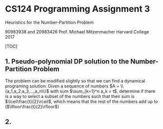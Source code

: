 
# CS124 Programming Assignment 3

Heuristics for the Number-Partition Problem

90983938 and 20983426
Prof. Michael Mitzenmacher
Harvard College 2017

[TOC]

<div style="page-break-after: always;"></div>

## 1. Pseudo-polynomial DP solution to the Number-Partition Problem

The problem can be modified slightly so that we can find a dynamical programing solution: Given a sequence of numbers $A = \\{a_1,a_2,a_3,...,a_n\\}$ with sum $\sum_{k=1}^n a_k = t$, determine if there is a way to select a subset of the numbers such that their sum is $\lceil\frac{t}{2}\rceil$, which means that the rest of the numbers add up to ($\lfloor\frac{t}{2}\rfloor$)

## 2. 
